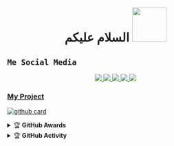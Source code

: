 <h1 align="center">السلام عليكم <img src="https://user-images.githubusercontent.com/1303154/88677602-1635ba80-d120-11ea-84d8-d263ba5fc3c0.gif" width="80px" alt=""><br></h1>

## ```Me Social Media```
<p align="center">
  <a href="https://www.instagram.com/dzk_aufa"><img src="https://img.shields.io/badge/Instagram-%23E4405F.svg?style=for-the-badge&logo=Instagram&logoColor=white"/> 
  <a href="https://wa.me/6281513947940"><img src="https://img.shields.io/badge/WhatsApp-25D366?style=for-the-badge&logo=whatsapp&logoColor=white"/>
  <a href="https://t.me/hirohito_xyz"><img src="https://img.shields.io/badge/Telegram-%230088cc.svg?&style=for-the-badge&logo=telegram&logoColor=white"/>
  <a href="https://www.tiktok.com/damon_vacation"><img src="https://img.shields.io/badge/TikTok-%23000000.svg?style=for-the-badge&logo=TikTok&logoColor=white"/>
  <a href="https://github.com/Nexov25"><img src="https://img.shields.io/badge/github-%23121011.svg?style=for-the-badge&logo=github&logoColor=white"/>
</p>

### My Project 
<a href="https://github.com/Nexov25/OctopusBot-MD">![github card](https://github-readme-stats.vercel.app/api/pin/?username=Nexov25&repo=OctopusBot-MD&theme=nightowl)</a>

<details>
<summary>&#127942 <b>GitHub Awards</b></summary><br/>

![Github Trophy](https://github-profile-trophy.vercel.app/?username=Nexov25)

</details>
<details>
<summary>&#127942 <b>GitHub Activity</b></summary><br/>

![Metrics](https://metrics.lecoq.io/Nexov25)

</details>
